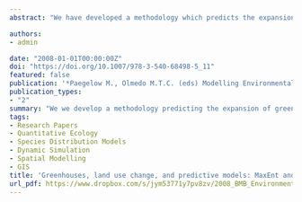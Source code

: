 ```yaml
---
abstract: "We have developed a methodology which predicts the expansion of greenhouses and evaluates the results, combining a species distribution model (MaxEnt) and a simulator of land use change (Geomod). In the simulations, we take into account not only the effect of different environmental variables governing greenhouse expansion but also the spatial distribution of the error. The method has been tested on a region of SE Spain to establish future greenhouse-expansion scenarios. The results indicate that the combination of MaxEnt and Geomod improves the predictive capacity, as well as the functional interpretation of land use change models. "

authors:
- admin

date: "2008-01-01T00:00:00Z"
doi: "https://doi.org/10.1007/978-3-540-68498-5_11"
featured: false
publication: '*Paegelow M., Olmedo M.T.C. (eds) Modelling Environmental Dynamics. Environmental Science and Engineering (Environmental Science). Springer, Berlin, Heidelberg*'
publication_types:
- "2"
summary: "We we develop a methodology predicting the expansion of greenhouses by combining a species distribution model (MaxEnt) and a simulator of land use change (Geomod)."
tags:
- Research Papers
- Quantitative Ecology
- Species Distribution Models
- Dynamic Simulation
- Spatial Modelling
- GIS
title: 'Greenhouses, land use change, and predictive models: MaxEnt and Geomod working together'
url_pdf: https://www.dropbox.com/s/jym53771y7pv8zv/2008_BMB_Environmental_Dynamics.pdf?dl=1
---
```



